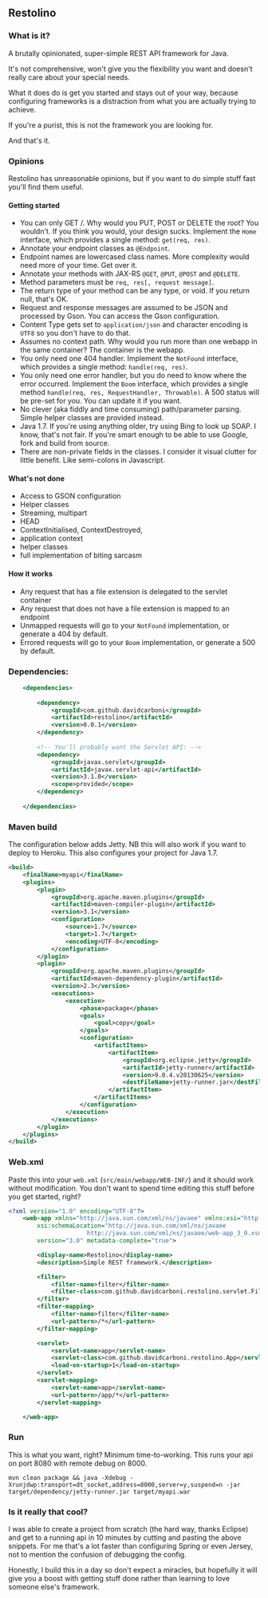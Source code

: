 Restolino
----------


### What is it?

A brutally opinionated, super-simple REST API framework for Java.

It's not comprehensive, won't give you the flexibility you want and doesn't really care about your special needs.

What it does do is get you started and stays out of your way, because configuring frameworks is a distraction from what you are actually trying to achieve.

If you're a purist, this is not the framework you are looking for. 

And that's it.


### Opinions

Restolino has unreasonable opinions, but if you want to do simple stuff fast you'll find them useful.

#### Getting started

 * You can only GET /. Why would you PUT, POST or DELETE the root? You wouldn't. If you think you would, your design sucks. Implement the `Home` interface, which provides a single method: `get(req, res)`.
 * Annotate your endpoint classes as `@Endpoint`.
 * Endpoint names are lowercased class names. More complexity would need more of your time. Get over it.
 * Annotate your methods with JAX-RS `@GET`, `@PUT`, `@POST` and `@DELETE`.
 * Method parameters must be `req, res[, request message]`. 
 * The return type of your method can be any type, or void. If you return null, that's OK.
 * Request and response messages are assumed to be JSON and processed by Gson. You can access the Gson configuration.
 * Content Type gets set to `application/json` and character encoding is `UTF8` so you don't have to do that.
 * Assumes no context path. Why would you run more than one webapp in the same container? The container is the webapp.
 * You only need one 404 handler. Implement the `NotFound` interface, which provides a single method: `handle(req, res)`.
 * You only need one error handler, but you do need to know where the error occurred. Implement the `Boom` interface, which provides a single method `handle(req, res, RequestHandler, Throwable)`. A 500 status will be pre-set for you. You can update it if you want.
 * No clever (aka fiddly and time consuming) path/parameter parsing. Simple helper classes are provided instead.
 * Java 1.7. If you're using anything older, try using Bing to look up SOAP. I know, that's not fair. If you're smart enough to be able to use Google, fork and build from source.
 * There are non-private fields in the classes. I consider it visual clutter for little benefit. Like semi-colons in Javascript.

#### What's not done

 * Access to GSON configuration
 * Helper classes
 * Streaming, multipart
 * HEAD
 * ContextInitialised, ContextDestroyed,
 * application context
 * helper classes
 * full implementation of biting sarcasm

#### How it works

 * Any request that has a file extension is delegated to the servlet container
 * Any request that does not have a file extension is mapped to an endpoint
 * Unmapped requests will go to your `NotFound` implementation, or generate a 404 by default.
 * Errored requests will go to your `Boom` implementation, or generate a 500 by default.


### Dependencies:

```xml
    <dependencies>
    
        <dependency>
            <groupId>com.github.davidcarboni</groupId>
            <artifactId>restolino</artifactId>
            <version>0.0.1</version>
        </dependency>
    
        <!-- You'll probably want the Servlet API: -->
        <dependency>
            <groupId>javax.servlet</groupId>
            <artifactId>javax.servlet-api</artifactId>
            <version>3.1.0</version>
            <scope>provided</scope>
        </dependency>
            
    </dependencies>
```


### Maven build

The configuration below adds Jetty. NB this will also work if you want to deploy to Heroku.
This also configures your project for Java 1.7.

```xml
<build>
    <finalName>myapi</finalName>
    <plugins>
        <plugin>
            <groupId>org.apache.maven.plugins</groupId>
            <artifactId>maven-compiler-plugin</artifactId>
            <version>3.1</version>
            <configuration>
                <source>1.7</source>
                <target>1.7</target>
                <encoding>UTF-8</encoding>
            </configuration>
        </plugin>
        <plugin>
            <groupId>org.apache.maven.plugins</groupId>
            <artifactId>maven-dependency-plugin</artifactId>
            <version>2.3</version>
            <executions>
                <execution>
                    <phase>package</phase>
                    <goals>
                        <goal>copy</goal>
                    </goals>
                    <configuration>
                        <artifactItems>
                            <artifactItem>
                                <groupId>org.eclipse.jetty</groupId>
                                <artifactId>jetty-runner</artifactId>
                                <version>9.0.4.v20130625</version>
                                <destFileName>jetty-runner.jar</destFileName>
                            </artifactItem>
                        </artifactItems>
                    </configuration>
                </execution>
            </executions>
        </plugin>
    </plugins>
</build>
```


### Web.xml

Paste this into your `web.xml` (`src/main/webapp/WEB-INF/`) and it should work without modification. 
You don't want to spend time editing this stuff before you get started, right?

```xml
<?xml version="1.0" encoding="UTF-8"?>
    <web-app xmlns="http://java.sun.com/xml/ns/javaee" xmlns:xsi="http://www.w3.org/2001/XMLSchema-instance"
        xsi:schemaLocation="http://java.sun.com/xml/ns/javaee
                      http://java.sun.com/xml/ns/javaee/web-app_3_0.xsd"
        version="3.0" metadata-complete="true">

        <display-name>Restolino</display-name>
        <description>Simple REST framework.</description>

        <filter>
            <filter-name>filter</filter-name>
            <filter-class>com.github.davidcarboni.restolino.servlet.Filter</filter-class>
        </filter>
        <filter-mapping>
            <filter-name>filter</filter-name>
            <url-pattern>/*</url-pattern>
        </filter-mapping>

        <servlet>
            <servlet-name>app</servlet-name>
            <servlet-class>com.github.davidcarboni.restolino.App</servlet-class>
            <load-on-startup>1</load-on-startup>
        </servlet>
        <servlet-mapping>
            <servlet-name>app</servlet-name>
            <url-pattern>/app/*</url-pattern>
        </servlet-mapping>

    </web-app>
```


### Run

This is what you want, right? Minimum time-to-working. This runs your api on port 8080 with remote debug on 8000.

    mvn clean package && java -Xdebug -Xrunjdwp:transport=dt_socket,address=8000,server=y,suspend=n -jar target/dependency/jetty-runner.jar target/myapi.war

### Is it really that cool?

I was able to create a project from scratch (the hard way, thanks Eclipse) and get to a running api in 10 minutes by cutting and pasting the above snippets. For me that's a lot faster than configuring Spring or even Jersey, not to mention the confusion of debugging the config.

Honestly, I build this in a day so don't expect a miracles, but hopefully it will give you a boost with getting stuff done rather than learning to love someone else's framework.

